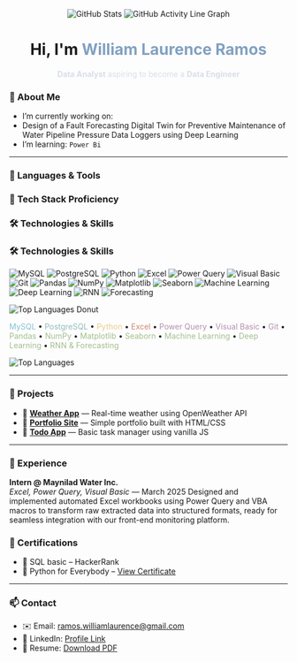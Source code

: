 <div align="center">
  <!-- GitHub Stats -->
<img src="https://github-readme-stats.vercel.app/api?username=yam-ghub&show_icons=true&theme=dracula" alt="GitHub Stats" />
<img src="https://github-readme-activity-graph.vercel.app/graph?username=yam-ghub&theme=github-dark&area=true&hide_border=true&custom_title=Contribution+Graph&line=90ee90&point=ffa07a&color=9feaf9" alt="GitHub Activity Line Graph" />
</div>

<h1 align="center"> Hi, I'm <span style="color:#81A1C1;">William Laurence Ramos</span></h1>

<p align="center" style="color:#D8DEE9;">
  <strong>Data Analyst</strong> aspiring to become a <strong>Data Engineer</strong>
</p>


### 🧠 About Me

-  I’m currently working on:
  - Design of a Fault Forecasting Digital Twin for Preventive Maintenance of Water Pipeline Pressure Data Loggers using Deep Learning
-  I’m learning: `Power Bi`

---

### 🔧 Languages & Tools
### 🚀 Tech Stack Proficiency
### 🛠️ Technologies & Skills

### 🛠️ Technologies & Skills

![MySQL](https://img.shields.io/badge/MySQL-4479A1?style=for-the-badge&logo=mysql&logoColor=white)
![PostgreSQL](https://img.shields.io/badge/PostgreSQL-316192?style=for-the-badge&logo=postgresql&logoColor=white)
![Python](https://img.shields.io/badge/Python-3776AB?style=for-the-badge&logo=python&logoColor=white)
![Excel](https://img.shields.io/badge/Microsoft_Excel-217346?style=for-the-badge&logo=microsoft-excel&logoColor=white)
![Power Query](https://img.shields.io/badge/Power_Query-F2C811?style=for-the-badge&logo=microsoft-power-bi&logoColor=black)
![Visual Basic](https://img.shields.io/badge/Visual_Basic-5C2D91?style=for-the-badge&logo=visual-basic&logoColor=white)
![Git](https://img.shields.io/badge/Git-F05032?style=for-the-badge&logo=git&logoColor=white)
![Pandas](https://img.shields.io/badge/Pandas-150458?style=for-the-badge&logo=pandas&logoColor=white)
![NumPy](https://img.shields.io/badge/NumPy-013243?style=for-the-badge&logo=python&logoColor=white)
![Matplotlib](https://img.shields.io/badge/Matplotlib-F7761E?style=for-the-badge&logo=matplotlib&logoColor=white)
![Seaborn](https://img.shields.io/badge/Seaborn-0A3661?style=for-the-badge&logo=seaborn&logoColor=white)
![Machine Learning](https://img.shields.io/badge/Machine_Learning-4B6BFB?style=for-the-badge&logo=tensorflow&logoColor=white)
![Deep Learning](https://img.shields.io/badge/Deep_Learning-FF6F61?style=for-the-badge&logo=neuralink&logoColor=white)
![RNN](https://img.shields.io/badge/RNN-4B6BFB?style=for-the-badge&logo=tensorflow&logoColor=white)
![Forecasting](https://img.shields.io/badge/Forecasting-008080?style=for-the-badge&logo=forecast&logoColor=white)

<img src="https://github-readme-stats.vercel.app/api/top-langs/?username=yam-ghub&layout=donut&theme=radical" alt="Top Languages Donut" />

<span style="color:#88C0D0">MySQL</span> • <span style="color:#8FBCBB">PostgreSQL</span> • <span style="color:#EBCB8B">Python</span> • <span style="color:#D08770">Excel</span> • <span style="color:#B48EAD">Power Query</span> • <span style="color:#B48EAD">Visual Basic</span> • <span style="color:#B48EAD">Git</span> • <span style="color:#A3BE8C">Pandas</span> • <span style="color:#A3BE8C">NumPy</span> • <span style="color:#A3BE8C">Matplotlib</span> • <span style="color:#A3BE8C">Seaborn</span> • <span style="color:#A3BE8C">Machine Learning</span> • <span style="color:#A3BE8C">Deep Learning</span> • <span style="color:#A3BE8C">RNN & Forecasting</span>
  <!-- Top Languages -->
  <img src="https://github-readme-stats.vercel.app/api/top-langs/?username=yam-ghub&layout=compact&theme=dracula" alt="Top Languages" />

---

### 📁 Projects

- 🔹 [**Weather App**](https://github.com/yourusername/weather-app) — Real-time weather using OpenWeather API
- 🔹 [**Portfolio Site**](https://github.com/yourusername/portfolio) — Simple portfolio built with HTML/CSS
- 🔹 [**Todo App**](https://github.com/yourusername/todo-app) — Basic task manager using vanilla JS

---

### 🧳 Experience

**Intern @ Maynilad Water Inc.**  
*Excel, Power Query, Visual Basic* — March 2025
Designed and implemented automated Excel workbooks using Power Query and VBA macros to transform raw extracted data into structured formats, ready for seamless integration with our front-end monitoring platform.


### 📜 Certifications

- 🥇 SQL basic – HackerRank
- 🐍 Python for Everybody – [View Certificate](https://example.com/python)

---

### 📫 Contact

- ✉️ Email: ramos.williamlaurence@gmail.com 
- 💼 LinkedIn: [Profile Link](https://www.linkedin.com/in/yamramos/)
- 📄 Resume: [Download PDF](https://drive.google.com/file/d/1j1d05B0B-pR4-hYUExb9yLLRaNoJCE4O/view?usp=sharing)
